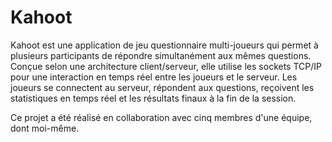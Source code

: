 # Kahoot

Kahoot est une application de jeu questionnaire multi-joueurs qui permet à plusieurs participants de répondre simultanément aux mêmes questions. Conçue selon une architecture client/serveur, elle utilise les sockets TCP/IP pour une interaction en temps réel entre les joueurs et le serveur. Les joueurs se connectent au serveur, répondent aux questions, reçoivent les statistiques en temps réel et les résultats finaux à la fin de la session.

Ce projet a été réalisé en collaboration avec cinq  membres d'une équipe, dont moi-même.
